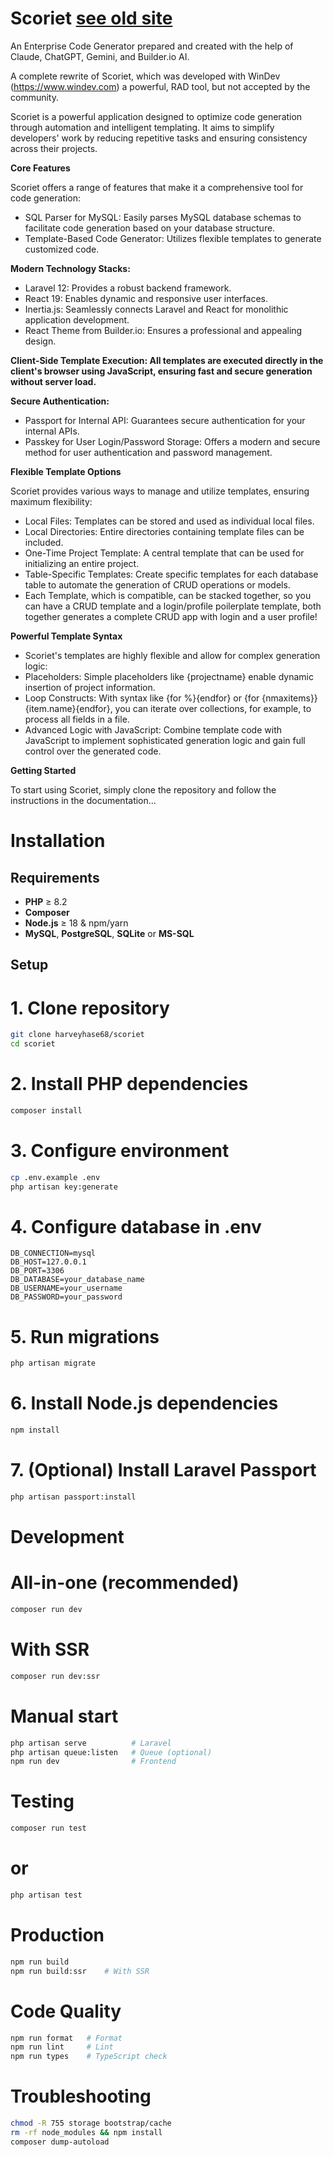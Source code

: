 # Scoriet [see old site](https://www.scoriet.com)

An Enterprise Code Generator prepared and created with the help of Claude, ChatGPT, Gemini, and Builder.io AI.

A complete rewrite of Scoriet, which was developed with WinDev (https://www.windev.com) a powerful, RAD tool, but not accepted by the community.

Scoriet is a powerful application designed to optimize code generation through automation and intelligent templating. It aims to simplify developers' work by reducing repetitive tasks and ensuring consistency across their projects.

**Core Features**

Scoriet offers a range of features that make it a comprehensive tool for code generation:

* SQL Parser for MySQL: Easily parses MySQL database schemas to facilitate code generation based on your database structure.
* Template-Based Code Generator: Utilizes flexible templates to generate customized code.

**Modern Technology Stacks:**

* Laravel 12: Provides a robust backend framework.
* React 19: Enables dynamic and responsive user interfaces.
* Inertia.js: Seamlessly connects Laravel and React for monolithic application development.
* React Theme from Builder.io: Ensures a professional and appealing design.

**Client-Side Template Execution: All templates are executed directly in the client's browser using JavaScript, ensuring fast and secure generation without server load.**

**Secure Authentication:**

* Passport for Internal API: Guarantees secure authentication for your internal APIs.
* Passkey for User Login/Password Storage: Offers a modern and secure method for user authentication and password management.

**Flexible Template Options**

Scoriet provides various ways to manage and utilize templates, ensuring maximum flexibility:

* Local Files: Templates can be stored and used as individual local files.
* Local Directories: Entire directories containing template files can be included.
* One-Time Project Template: A central template that can be used for initializing an entire project.
* Table-Specific Templates: Create specific templates for each database table to automate the generation of CRUD operations or models.
* Each Template, which is compatible, can be stacked together, so you can have a CRUD template and a login/profile poilerplate template, both together generates a complete CRUD app with login and a user profile!

**Powerful Template Syntax**

* Scoriet's templates are highly flexible and allow for complex generation logic:
* Placeholders: Simple placeholders like {projectname} enable dynamic insertion of project information.
* Loop Constructs: With syntax like {for %}{endfor} or {for {nmaxitems}}{item.name}{endfor}, you can iterate over collections, for example, to process all fields in a file.
* Advanced Logic with JavaScript: Combine template code with JavaScript to implement sophisticated generation logic and gain full control over the generated code.

**Getting Started**

To start using Scoriet, simply clone the repository and follow the instructions in the documentation...

# Installation

## Requirements
- **PHP** ≥ 8.2  
- **Composer**  
- **Node.js** ≥ 18 & npm/yarn  
- **MySQL**, **PostgreSQL**, **SQLite** or **MS-SQL**

## Setup

# 1. Clone repository
```bash
git clone harveyhase68/scoriet
cd scoriet
```

# 2. Install PHP dependencies
```bash
composer install
```

# 3. Configure environment
```bash
cp .env.example .env
php artisan key:generate
```

# 4. Configure database in .env
```env
DB_CONNECTION=mysql
DB_HOST=127.0.0.1
DB_PORT=3306
DB_DATABASE=your_database_name
DB_USERNAME=your_username
DB_PASSWORD=your_password
```

# 5. Run migrations
```bash
php artisan migrate
```

# 6. Install Node.js dependencies
```bash
npm install
```

# 7. (Optional) Install Laravel Passport
```bash
php artisan passport:install
```

# Development

# All-in-one (recommended)
```bash
composer run dev
```

# With SSR
```bash
composer run dev:ssr
```

# Manual start
```bash
php artisan serve          # Laravel
php artisan queue:listen   # Queue (optional)
npm run dev                # Frontend
```

# Testing
```bash
composer run test
```

# or
```bash
php artisan test
```

# Production
```bash
npm run build
npm run build:ssr    # With SSR
```

# Code Quality
```bash
npm run format   # Format
npm run lint     # Lint
npm run types    # TypeScript check
```

# Troubleshooting
```bash
chmod -R 755 storage bootstrap/cache
rm -rf node_modules && npm install
composer dump-autoload
```